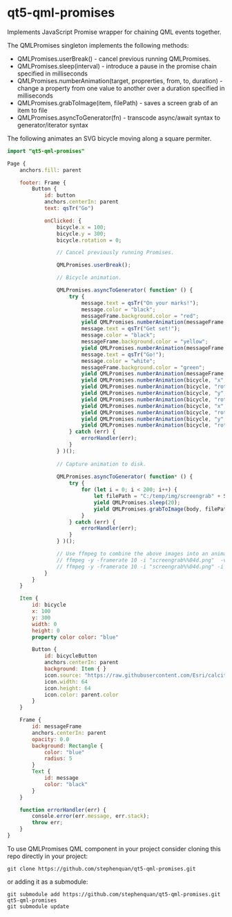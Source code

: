 # qt5-qml-promises

Implements JavaScript Promise wrapper for chaining QML events together.

The QMLPromises singleton implements the following methods:

 - QMLPromises.userBreak() - cancel previous running QMLPromises.
 - QMLPromises.sleep(interval) - introduce a pause in the promise chain specified in milliseconds
 - QMLPromises.numberAnimation(target, proprerties, from, to, duration) - change a property from one value to another over a duration specified in milliseconds
 - QMLPromises.grabToImage(item, filePath) - saves a screen grab of an item to file
 - QMLPromises.asyncToGenerator(fn) - transcode async/await syntax to generator/iterator syntax

The following animates an SVG bicycle moving along a square permiter.

```qml
import "qt5-qml-promises"

Page {
    anchors.fill: parent

    footer: Frame {
        Button {
            id: button
            anchors.centerIn: parent
            text: qsTr("Go")

            onClicked: {
                bicycle.x = 100;
                bicycle.y = 300;
                bicycle.rotation = 0;

                // Cancel previously running Promises.

                QMLPromises.userBreak();

                // Bicycle animation.

                QMLPromises.asyncToGenerator( function* () {
                    try {
                        message.text = qsTr("On your marks!");
                        message.color = "black";
                        messageFrame.background.color = "red";
                        yield QMLPromises.numberAnimation(messageFrame, "opacity", 1.0, 0.0, 1000);
                        message.text = qsTr("Get set!");
                        message.color = "black";
                        messageFrame.background.color = "yellow";
                        yield QMLPromises.numberAnimation(messageFrame, "opacity", 1.0, 0.0, 1000);
                        message.text = qsTr("Go!");
                        message.color = "white";
                        messageFrame.background.color = "green";
                        yield QMLPromises.numberAnimation(messageFrame, "opacity", 1.0, 0.0, 1000);
                        yield QMLPromises.numberAnimation(bicycle, "x", 100, 300, 1000);
                        yield QMLPromises.numberAnimation(bicycle, "rotation", 0, -90, 500);
                        yield QMLPromises.numberAnimation(bicycle, "y", 300, 100, 1000);
                        yield QMLPromises.numberAnimation(bicycle, "rotation", -90, -180, 500);
                        yield QMLPromises.numberAnimation(bicycle, "x", 300, 100, 1000);
                        yield QMLPromises.numberAnimation(bicycle, "rotation", 180, 90, 500);
                        yield QMLPromises.numberAnimation(bicycle, "y", 100, 300, 1000);
                        yield QMLPromises.numberAnimation(bicycle, "rotation", 90, 0, 500);
                    } catch (err) {
                        errorHandler(err);
                    }
                } )();
                
                // Capture animation to disk.
                
                QMLPromises.asyncToGenerator( function* () {
                    try {
                        for (let i = 0; i < 200; i++) {
                            let filePath = "C:/temp/img/screengrab" + String(i).padStart(4, '0') + ".png";
                            yield QMLPromises.sleep(20);
                            yield QMLPromises.grabToImage(body, filePath);
                        }
                    } catch (err) {
                        errorHandler(err);
                    }
                } )();

                // Use ffmpeg to combine the above images into an animated gif
                // ffmpeg -y -framerate 10 -i "screengrab%%04d.png"  -vf fps=10,palettegen pal.png
                // ffmpeg -y -framerate 10 -i "screengrab%%04d.png" -i pal.png -lavfi "fps=10 [x]; [x][1:v] paletteuse" out.gif
            }
        }
    }

    Item {
        id: bicycle
        x: 100
        y: 300
        width: 0
        height: 0
        property color color: "blue"

        Button {
            id: bicycleButton
            anchors.centerIn: parent
            background: Item { }
            icon.source: "https://raw.githubusercontent.com/Esri/calcite-ui-icons/master/icons/biking-32.svg"
            icon.width: 64
            icon.height: 64
            icon.color: parent.color
        }
    }

    Frame {
        id: messageFrame
        anchors.centerIn: parent
        opacity: 0.0
        background: Rectangle {
            color: "blue"
            radius: 5
        }
        Text {
            id: message
            color: "black"
        }
    }

    function errorHandler(err) {
        console.error(err.message, err.stack);
        throw err;
    }
}
```

To use QMLPromises QML component in your project consider cloning this repo directly in your project:

    git clone https://github.com/stephenquan/qt5-qml-promises.git
    
or adding it as a submodule:

    git submodule add https://github.com/stephenquan/qt5-qml-promises.git qt5-qml-promises
    git submodule update
